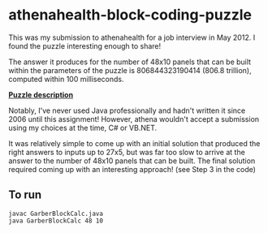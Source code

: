 # athenahealth-block-coding-puzzle

This was my submission to athenahealth for a job interview in May 2012. I found the puzzle interesting enough to share!

The answer it produces for the number of 48x10 panels that can be built within the parameters of the puzzle is 806844323190414 (806.8 trillion), computed within 100 milliseconds.

[**Puzzle description**](athena%20Block%20Coding%20Puzzle-2012.pdf)

Notably, I've never used Java professionally and hadn't written it since 2006 until this assignment! However, athena wouldn't accept a submission using my choices at the time, C# or VB.NET.

It was relatively simple to come up with an initial solution that produced the right answers to inputs up to 27x5, but was far too slow to arrive at the answer to the number of 48x10 panels that can be built. The final solution required coming up with an interesting approach! (see Step 3 in the code)

## To run

    javac GarberBlockCalc.java
    java GarberBlockCalc 48 10
